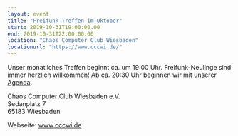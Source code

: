 ```yaml
---
layout: event
title: "Freifunk Treffen im Oktober"
start: 2019-10-31T19:00:00.00
end: 2019-10-31T22:00:00.00
location: "Chaos Computer Club Wiesbaden"
locationurl: "https://www.cccwi.de/"
---
```


Unser monatliches Treffen beginnt ca. um 19:00 Uhr. Freifunk-Neulinge sind immer herzlich willkommen!
Ab ca. 20:30 Uhr beginnen wir mit unserer <a href="https://pad.freifunk-mwu.de/p/ffwi_treffen">Agenda</a>.

Chaos Computer Club Wiesbaden e.V.<br>
Sedanplatz 7<br>
65183 Wiesbaden

Webseite: <a href="https://www.cccwi.de">www.cccwi.de</a>
